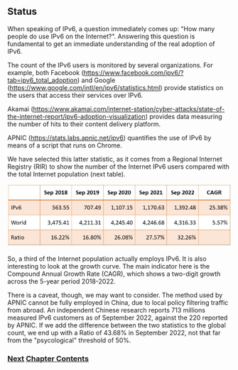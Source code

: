 ## Status

When speaking of IPv6, a question immediately comes up: 
"How many people do use IPv6 on the Internet?".
Answering this question is fundamental to get an immediate understanding
of the real adoption of IPv6.

The count of the IPv6 users is monitored by several organizations.
For example, both Facebook (https://www.facebook.com/ipv6/?tab=ipv6_total_adoption)
and Google (https://www.google.com/intl/en/ipv6/statistics.html)
provide statistics on the users that access their services over IPv6.

Akamai (https://www.akamai.com/internet-station/cyber-attacks/state-of-the-internet-report/ipv6-adoption-visualization)
provides data measuring the number of hits to their content delivery platform.
   
APNIC (https://stats.labs.apnic.net/ipv6) quantifies the use of IPv6 by means of a script that runs on Chrome.

We have selected this latter statistic, as it comes from a Regional Internet Registry (RIR)
to show the number of the Internet IPv6 users compared with the total Internet population (next table).

<img src="./Section5_Table1.jpg">

So, a third of the Internet population actually employs IPv6.
It is also interesting to look at the growth curve. The main indicator here is
the Compound Annual Growth Rate (CAGR), which shows a two-digit growth across the 5-year period 2018-2022.

There is a caveat, though, we may want to consider.
The method used by APNIC cannot be fully employed in China, due to local policy filtering traffic from abroad.
An independent Chinese research reports 713 millions measured IPv6 customers as of September 2022,
against the 220 reported by APNIC.
If we add the difference between the two statistics to the global count,
we end up with a Ratio of 43.68% in September 2022, not that far from the "psycological" threshold of 50%.

<!-- Link lines generated automatically; do not delete -->
### [<ins>Next</ins>](Deployment%20by%20carriers.md) [<ins>Chapter Contents</ins>](5.%20Deployment.md)
